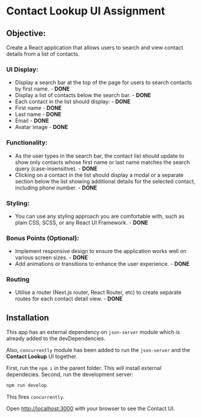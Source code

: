 # Contact Lookup UI Assignment

## Objective:
Create a React application that allows users to search and view contact details from a list of contacts.
### UI Display:
- Display a search bar at the top of the page for users to search contacts by first name. - **DONE**
- Display a list of contacts below the search bar. - **DONE**
- Each contact in the list should display: - **DONE**
- First name - **DONE**
- Last name - **DONE**
- Email - **DONE**
- Avatar image - **DONE**

### Functionality:
- As the user types in the search bar, the contact list should update to show only contacts whose first name or last name matches the search query (case-insensitive). - **DONE**
- Clicking on a contact in the list should display a modal or a separate section below the list showing additional details for the selected contact, including phone number. - **DONE**

### Styling:
- You can use any styling approach you are comfortable with, such as plain CSS, SCSS, or any React UI Framework. - **DONE**

### Bonus Points (Optional):
- Implement responsive design to ensure the application works well on various screen sizes. - **DONE**
- Add animations or transitions to enhance the user experience. - **DONE**

### Routing
- Utilise a router (Next.js router, React Router, etc) to create separate routes for each contact detail view. - **DONE**

## Installation

This app has an external dependency on `json-server` module which is already added to the devDependencies.

Also, `concurrently` module has been added to run the `json-server` and the **Contact Lookup** UI together.

First, run the `npm i` in the parent folder. This will install external dependecies.
Second, run the development server:
```bash
npm run develop
```
This fires `concurrently`.

Open [http://localhost:3000](http://localhost:3000) with your browser to see the Contact UI.
